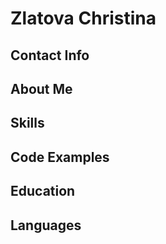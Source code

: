 # Zlatova Christina

## Contact Info

## About Me

## Skills

## Code Examples

## Education

## Languages

